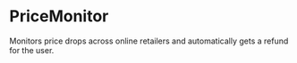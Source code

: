 # PriceMonitor
Monitors price drops across online retailers and automatically gets a refund for the user.
